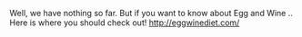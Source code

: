 Well, we have nothing so far. But if you want to know about Egg and Wine .. 
Here is where you should check out!
http://eggwinediet.com/
